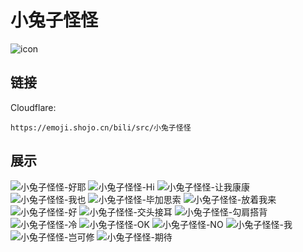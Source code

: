 # 小兔子怪怪
![icon](https://emoji.shojo.cn/bili/src/小兔子怪怪/icon.png)
## 链接
Cloudflare:
```
https://emoji.shojo.cn/bili/src/小兔子怪怪
```
## 展示
![小兔子怪怪-好耶](https://emoji.shojo.cn/bili/src/小兔子怪怪/小兔子怪怪-好耶.png)
![小兔子怪怪-Hi](https://emoji.shojo.cn/bili/src/小兔子怪怪/小兔子怪怪-Hi.png)
![小兔子怪怪-让我康康](https://emoji.shojo.cn/bili/src/小兔子怪怪/小兔子怪怪-让我康康.png)
![小兔子怪怪-我也](https://emoji.shojo.cn/bili/src/小兔子怪怪/小兔子怪怪-我也.png)
![小兔子怪怪-毕加思索](https://emoji.shojo.cn/bili/src/小兔子怪怪/小兔子怪怪-毕加思索.png)
![小兔子怪怪-放着我来](https://emoji.shojo.cn/bili/src/小兔子怪怪/小兔子怪怪-放着我来.png)
![小兔子怪怪-好](https://emoji.shojo.cn/bili/src/小兔子怪怪/小兔子怪怪-好.png)
![小兔子怪怪-交头接耳](https://emoji.shojo.cn/bili/src/小兔子怪怪/小兔子怪怪-交头接耳.png)
![小兔子怪怪-勾肩搭背](https://emoji.shojo.cn/bili/src/小兔子怪怪/小兔子怪怪-勾肩搭背.png)
![小兔子怪怪-冷](https://emoji.shojo.cn/bili/src/小兔子怪怪/小兔子怪怪-冷.png)
![小兔子怪怪-OK](https://emoji.shojo.cn/bili/src/小兔子怪怪/小兔子怪怪-OK.png)
![小兔子怪怪-NO](https://emoji.shojo.cn/bili/src/小兔子怪怪/小兔子怪怪-NO.png)
![小兔子怪怪-我](https://emoji.shojo.cn/bili/src/小兔子怪怪/小兔子怪怪-我.png)
![小兔子怪怪-岂可修](https://emoji.shojo.cn/bili/src/小兔子怪怪/小兔子怪怪-岂可修.png)
![小兔子怪怪-期待](https://emoji.shojo.cn/bili/src/小兔子怪怪/小兔子怪怪-期待.png)
